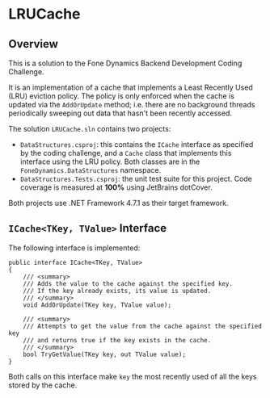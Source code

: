 # LRUCache

## Overview

This is a solution to the Fone Dynamics Backend Development Coding Challenge.

It is an implementation of a cache that implements a Least Recently Used (LRU) eviction policy.
The policy is only enforced when the cache is updated via the `AddOrUpdate` method; i.e. there are 
no background threads periodically sweeping out data that hasn't been recently accessed. 

The solution `LRUCache.sln` contains two projects:

* `DataStructures.csproj`: this contains the `ICache` interface as specified by the 
 coding challenge, and a `Cache` class that implements this interface using the LRU policy.
 Both classes are in the `FoneDynamics.DataStructures` namespace. 
* `DataStructures.Tests.csproj`: the unit test suite for this project.
Code coverage is measured at **100%** using JetBrains dotCover.

Both projects use .NET Framework 4.7.1 as their target framework.

## `ICache<TKey, TValue>` Interface

The following interface is implemented:

````
public interface ICache<TKey, TValue>
{
    /// <summary>
    /// Adds the value to the cache against the specified key.
    /// If the key already exists, its value is updated.
    /// </summary>
    void AddOrUpdate(TKey key, TValue value);

    /// <summary>
    /// Attempts to get the value from the cache against the specified key
    /// and returns true if the key exists in the cache.
    /// </summary>
    bool TryGetValue(TKey key, out TValue value);
}
````

Both calls on this interface make `key` the most recently used of all
the keys stored by the cache.